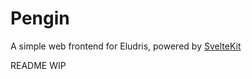 # Pengin

A simple web frontend for Eludris, powered by [SvelteKit](https://kit.svelte.dev)

README WIP

